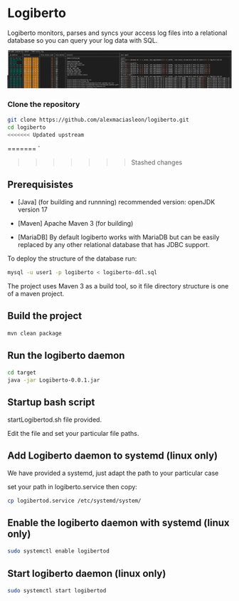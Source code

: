 # Logiberto

Logiberto monitors, parses and syncs your access log files into a relational database so you can query your log data with SQL.

![Alt Perfectly structured access data](https://github.com/alexmaciasleon/logiberto/blob/main/logiberto-screenshot.png?raw=true)

### Clone the repository

```bash
git clone https://github.com/alexmaciasleon/logiberto.git
cd logiberto
<<<<<<< Updated upstream
```
=======
`
>>>>>>> Stashed changes
## Prerequisistes

- [Java] (for building and runnning)
recommended version: openJDK version 17

- [Maven]
Apache Maven 3 (for building)

- [MariaDB]
By default logiberto works with MariaDB but can be easily replaced by any other relational database that has JDBC support.

To deploy the structure of the database run:
```bash
mysql -u user1 -p logiberto < logiberto-ddl.sql
```

The project uses Maven 3 as a build tool, so it file directory structure is one of a maven project.

## Build the project
```bash
mvn clean package
```
## Run the logiberto daemon

```bash
cd target
java -jar Logiberto-0.0.1.jar
```

## Startup bash script

startLogibertod.sh file provided.

Edit the file and set your particular file paths.


## Add Logiberto daemon to systemd (linux only)


We have provided a systemd, just adapt the path to your particular case


set your path in logiberto.service then copy:
```bash
cp logibertod.service /etc/systemd/system/
```
## Enable the logiberto daemon with systemd (linux only)
```bash
sudo systemctl enable logibertod
```
## Start logiberto daemon (linux only)
```bash
sudo systemctl start logibertod
```
